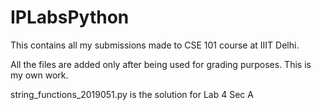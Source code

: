 # IPLabsPython
This contains all my submissions made to CSE 101 course at IIIT Delhi.

All the files are added only after being used for grading purposes. 
This is my own work.

string_functions_2019051.py is the solution for Lab 4 Sec A


